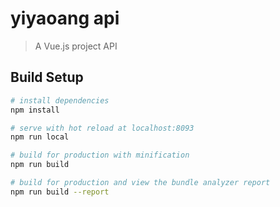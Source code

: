 # yiyaoang api

> A Vue.js project API

## Build Setup

``` bash
# install dependencies
npm install

# serve with hot reload at localhost:8093
npm run local

# build for production with minification
npm run build

# build for production and view the bundle analyzer report
npm run build --report
```

